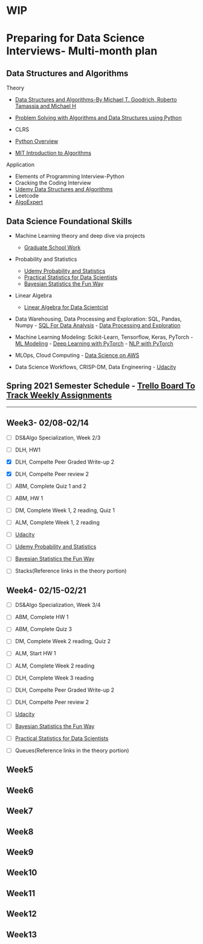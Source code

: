 # WIP

# Preparing for Data Science Interviews- Multi-month plan

## Data Structures and Algorithms
Theory
- [Data Structures and Algorithms-By Michael T. Goodrich, Roberto Tamassia and Michael H ](https://learning.oreilly.com/library/view/data-structures-and/9781118290279/06_chap01.html)
- [Problem Solving with Algorithms and Data Structures using Python](https://runestone.academy/runestone/books/published/pythonds/index.html)
- CLRS

- [Python Overview](https://www.udemy.com/course/complete-python-bootcamp/learn/lecture/9442462?start=435#overview)

- [MIT Introduction to Algorithms](https://ocw.mit.edu/courses/electrical-engineering-and-computer-science/6-006-introduction-to-algorithms-fall-2011/lecture-videos/lecture-1-algorithmic-thinking-peak-finding/)

Application
- Elements of Programming Interview-Python
- Cracking the Coding Interview
- [Udemy Data Structures and Algorithms](https://www.udemy.com/course/algorithms-and-data-structures-in-python/learn/lecture/5808496#overview)
- Leetcode
- [AlgoExpert](https://www.algoexpert.io/questions)


## Data Science Foundational Skills
   - Machine Learning theory and deep dive via projects
     - [Graduate School Work](https://github.com/boshika/ms-ds)
     
   - Probability and Statistics
     - [Udemy Probability and Statistics](https://www.udemy.com/course/statistics-probability/learn/lecture/9562342#overview)
     - [Practical Statistics for Data Scientists](https://learning.oreilly.com/library/view/practical-statistics-for/9781492072935/titlepage01.html)
     - [Bayesian Statistics the Fun Way](https://learning.oreilly.com/library/view/bayesian-statistics-the/9781098122492/)
     
   - Linear Algebra
     - [Linear Algebra for Data Scientcist](https://www.udemy.com/course/linear-algebra-for-beginners-matrices-and-vector-spaces/learn/lecture/10429656#overview)
     
   - Data Warehousing, Data Processing and Exploration: SQL, Pandas, Numpy
    - [SQL For Data Analysis](https://learning.oreilly.com/library/view/sql-for-data/9781492088776/)
    - [Data Processing and Exploration](https://learning.oreilly.com/library/view/data-wrangling-with/9781789800111/#toc/)
    
   - Machine Learning Modeling: Scikit-Learn, Tensorflow, Keras, PyTorch
    - [ML Modeling](https://learning.oreilly.com/library/view/hands-on-machine-learning/9781492032632/)
    - [Deep Learning with PyTorch](https://learning.oreilly.com/library/view/deep-learning-with/9781617295263/)
    - [NLP with PyTorch](https://learning.oreilly.com/library/view/natural-language-processing/9781491978221/)
    
   - MLOps, Cloud Computing
    - [Data Science on AWS](https://learning.oreilly.com/library/view/data-science-on/9781492079385/#toc)
   
   - Data Science Workflows, CRISP-DM, Data Engineering
    - [Udacity](https://classroom.udacity.com/nanodegrees/nd025/dashboard/overview)
      

## Spring 2021 Semester Schedule - [Trello Board To Track Weekly Assignments](https://trello.com/b/Jy4h3mjC/learnings)
----------------------------------------------------------------------------------------------------------------------

## Week3- 02/08-02/14
- [ ] DS&Algo Specialization, Week 2/3
- [ ] DLH, HW1
- [x] DLH, Compelte Peer Graded Write-up 2
- [x] DLH, Compelte Peer review 2
- [ ] ABM, Complete Quiz 1 and 2 
- [ ] ABM, HW 1
- [ ] DM, Complete Week 1, 2 reading, Quiz 1
- [ ] ALM, Complete Week 1, 2 reading
- [ ] [Udacity](https://classroom.udacity.com/nanodegrees/nd025/dashboard/overview)
- [ ] [Udemy Probability and Statistics](https://www.udemy.com/course/statistics-probability/learn/lecture/9562342#overview) 
- [ ] [Bayesian Statistics the Fun Way](https://learning.oreilly.com/library/view/bayesian-statistics-the/9781098122492/)
- [ ] Stacks(Reference links in the theory portion)


## Week4- 02/15-02/21
- [ ] DS&Algo Specialization, Week 3/4
- [ ] ABM, Complete HW 1
- [ ] ABM, Complete Quiz 3
- [ ] DM, Complete Week 2 reading, Quiz 2
- [ ] ALM, Start HW 1
- [ ] ALM, Complete Week 2 reading
- [ ] DLH, Complete Week 3 reading
- [ ] DLH, Compelte Peer Graded Write-up 2
- [ ] DLH, Compelte Peer review 2
- [ ] [Udacity](https://classroom.udacity.com/nanodegrees/nd025/dashboard/overview)
- [ ] [Bayesian Statistics the Fun Way](https://learning.oreilly.com/library/view/bayesian-statistics-the/9781098122492/)
- [ ] [Practical Statistics for Data Scientists](https://learning.oreilly.com/library/view/practical-statistics-for/9781492072935/titlepage01.html)
- [ ] Queues(Reference links in the theory portion)


## Week5 
## Week6 
## Week7
## Week8
## Week9
## Week10
## Week11
## Week12
## Week13
